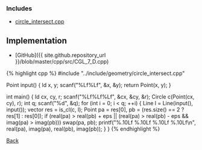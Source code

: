 ### Includes

- [circle_intersect.cpp](../include/geometry/circle_intersect)

## Implementation

- [GitHub]({{ site.github.repository_url }}/blob/master/cpp/src/CGL_7_D.cpp)

{% highlight cpp %}
#include "../include/geometry/circle_intersect.cpp"

Point input() {
  ld x, y;
  scanf("%Lf%Lf", &x, &y);
  return Point(x, y);
}

int main() {
  ld cx, cy, r;
  scanf("%Lf%Lf%Lf", &cx, &cy, &r);
  Circle c(Point(cx, cy), r);
  int q;
  scanf("%d", &q);
  for (int i = 0; i < q; ++i) {
    Line l = Line(input(), input());
    vector<Point> res = is_cl(c, l);
    Point pa = res[0], pb = (res.size() == 2 ? res[1] : res[0]);
    if (real(pa) > real(pb) + eps ||
        (real(pa) > real(pb) - eps && imag(pa) > imag(pb))) swap(pa, pb);
    printf("%.10Lf %.10Lf %.10Lf %.10Lf\n",
           real(pa), imag(pa), real(pb), imag(pb));
  }
}
{% endhighlight %}

[Back](..)
